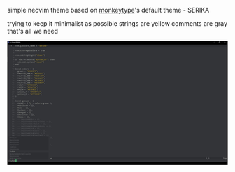 simple neovim theme based on [monkeytype](https://monkeytype.com)'s default theme - SERIKA

trying to keep it minimalist as possible
strings are yellow
comments are gray
that's all we need

![preview](images/preview.JPG)

